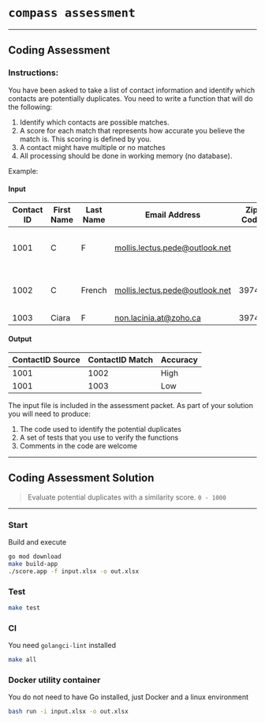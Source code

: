 # `compass assessment`

---
## Coding Assessment

### Instructions:
You have been asked to take a list of contact information and identify which contacts are
potentially duplicates. You need to write a function that will do the following:
1. Identify which contacts are possible matches.
2. A score for each match that represents how accurate you believe the match is. This
   scoring is defined by you.
3. A contact might have multiple or no matches
4. All processing should be done in working memory (no database).
   
Example:
#### Input

| Contact ID | First Name | Last Name | Email Address                  | Zip Code | Address              |
|------------|------------|-----------|--------------------------------|----------|----------------------|
| 1001       | C          | F         | mollis.lectus.pede@outlook.net |          | 449-6990 Tellus. Rd. |         |
| 1002       | C          | French    | mollis.lectus.pede@outlook.net | 39746    | 449-6990 Tellus. Rd. |                      |         |
| 1003       | Ciara      | F         | non.lacinia.at@zoho.ca         | 39746    |                      |         |

#### Output

| ContactID Source | ContactID Match | Accuracy |
|------------------|-----------------|----------|
| 1001             | 1002            | High     |  
| 1001             | 1003            | Low      |

The input file is included in the assessment packet.
As part of your solution you will need to produce:
1. The code used to identify the potential duplicates
2. A set of tests that you use to verify the functions
3. Comments in the code are welcome

---

## Coding Assessment Solution
>Evaluate potential duplicates with a similarity score. `0 - 1000`

---

### Start
Build and execute
```bash
go mod download
make build-app
./score.app -f input.xlsx -o out.xlsx
```

### Test
```bash
make test
```
### CI
You need `golangci-lint` installed
```bash
make all
```

### Docker utility container
You do not need to have Go installed, just Docker and a linux environment
```bash
bash run -i input.xlsx -o out.xlsx
```

